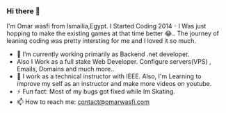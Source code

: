 ### Hi there 👋
 I'm Omar wasfi from Ismailia,Egypt. I Started Coding 2014 - I Was just hopping to make the existing games at that time better 😂..
 The journey of leaning coding was pretty intersting for me and I loved it so much.
 
 - 🔭 I’m currently working primarily as Backend .net developer.
 - Also I Work as a full stake Web Developer. Configure servers(VPS) , Emails, Domains and much more..
 - 🌱 I work as a technical instructor  with IEEE. Also, I'm Learning to improve my self as an instructor and make more videos on youtube.
 - ⚡ Fun fact: Most of my bugs got fixed while Im Skating.
 - 📫 How to reach me: contact@omarwasfi.com
 
<!--
**omarwasfi/omarwasfi** is a ✨ _special_ ✨ repository because its `README.md` (this file) appears on your GitHub profile.

Here are some ideas to get you started:

- 🔭 I’m currently working on ...
- 🌱 I’m currently learning ...
- 👯 I’m looking to collaborate on ...
- 🤔 I’m looking for help with ...
- 💬 Ask me about ...
- 📫 How to reach me: ...
- 😄 Pronouns: ...
- ⚡ Fun fact: ...
-->
